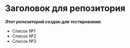 # Заголовок для репозитория

__*Этот репозиторий создан для тестирования*__.

- Список №1
- Список №2
- Список №3
